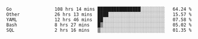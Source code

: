 <!--START_SECTION:waka-->

```text
Go                108 hrs 14 mins ████████████████░░░░░░░░░   64.24 %
Other             26 hrs 13 mins  ████░░░░░░░░░░░░░░░░░░░░░   15.57 %
YAML              12 hrs 46 mins  ██░░░░░░░░░░░░░░░░░░░░░░░   07.58 %
Bash              8 hrs 27 mins   █▒░░░░░░░░░░░░░░░░░░░░░░░   05.02 %
SQL               2 hrs 16 mins   ▒░░░░░░░░░░░░░░░░░░░░░░░░   01.35 %
```

<!--END_SECTION:waka-->
